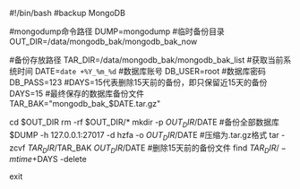 #!/bin/bash
#backup MongoDB

#mongodump命令路径
DUMP=mongodump
#临时备份目录
OUT_DIR=/data/mongodb_bak/mongodb_bak_now

#备份存放路径
TAR_DIR=/data/mongodb_bak/mongodb_bak_list
#获取当前系统时间
DATE=`date +%Y_%m_%d`
#数据库账号
DB_USER=root
#数据库密码
DB_PASS=123
#DAYS=15代表删除15天前的备份，即只保留近15天的备份
DAYS=15
#最终保存的数据库备份文件
TAR_BAK="mongodb_bak_$DATE.tar.gz"

cd $OUT_DIR
rm -rf $OUT_DIR/*
mkdir -p $OUT_DIR/$DATE
#备份全部数据库
$DUMP -h 127.0.0.1:27017 -d hzfa -o $OUT_DIR/$DATE
#压缩为.tar.gz格式
tar -zcvf $TAR_DIR/$TAR_BAK $OUT_DIR/$DATE
#删除15天前的备份文件
find $TAR_DIR/ -mtime +$DAYS -delete

exit